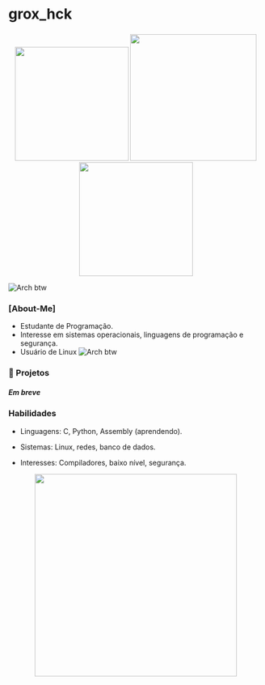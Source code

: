 # grox_hck

### 
<p align="center">
  <img src="https://i.pinimg.com/736x/eb/07/0a/eb070ae0f64106e2da420f601630a853.jpg" width="225px" style="">
  <img src="https://tenor.com/view/miku-hatsune-miku-satsuki-32ki-mesmerizer-gif-10997332751054754524.gif" width="250px">
  <img src="https://i.pinimg.com/736x/9d/86/f5/9d86f5ab75f4de80aeafeae7adbc1ce5.jpg" width="225px" style="">
</p>

![Arch btw](https://img.shields.io/badge/Arch-btw-blue?logo=arch-linux)

### [About-Me]

* Estudante de Programação.
* Interesse em sistemas operacionais, linguagens de programação e segurança.
* Usuário de Linux ![Arch btw](https://img.shields.io/badge/Arch-btw-blue?logo=arch-linux)

### 📂 Projetos

##### Em breve

### Habilidades

* Linguagens: C, Python, Assembly (aprendendo).

* Sistemas: Linux, redes, banco de dados.

* Interesses: Compiladores, baixo nível, segurança.

<p align="center">
  <img src="https://tenor.com/view/miku-miku-beam-miku-gif-17809025294038646978" width="400"/>
</p>
